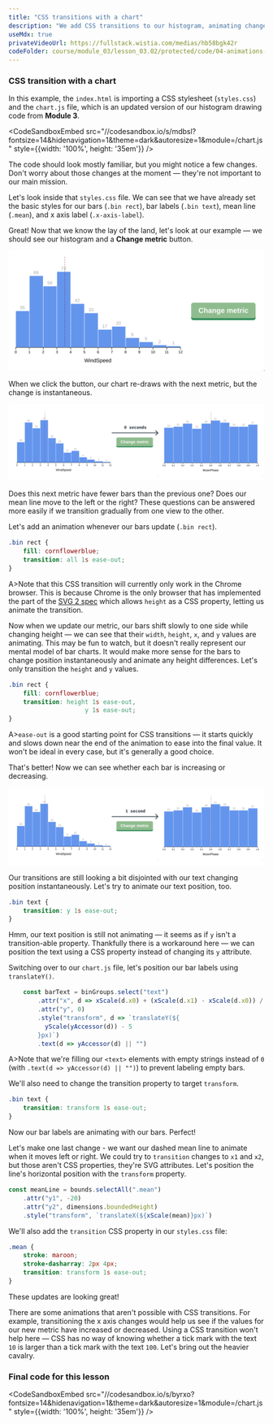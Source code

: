 ```yaml
---
title: "CSS transitions with a chart"
description: "We add CSS transitions to our histogram, animating changes as the bars change."
useMdx: true
privateVideoUrl: https://fullstack.wistia.com/medias/hb58bgk42r
codeFolder: course/module_03/lesson_03.02/protected/code/04-animations-and-transitions/end
---
```


### CSS transition with a chart

In this example, the `index.html` is importing a CSS stylesheet (`styles.css`) and the `chart.js` file, which is an updated version of our histogram drawing code from **Module 3**.

<CodeSandboxEmbed
  src="//codesandbox.io/s/mdbsl?fontsize=14&hidenavigation=1&theme=dark&autoresize=1&module=/chart.js"
  style={{width: '100%', height: '35em'}}
/>

The code should look mostly familiar, but you might notice a few changes. Don't worry about those changes at the moment — they're not important to our main mission.

Let's look inside that `styles.css` file. We can see that we have already set the basic styles for our bars (`.bin rect`), bar labels (`.bin text`), mean line (`.mean`), and x axis label (`.x-axis-label`).

Great! Now that we know the lay of the land, let's look at our example — we should see our histogram and a **Change metric** button.

![bars](./public/images/4-animations-and-transitions/css-transition-bars.png)

When we click the button, our chart re-draws with the next metric, but the change is instantaneous.

![instant change](./public/images/4-animations-and-transitions/css-transition-bars-change.png)

Does this next metric have fewer bars than the previous one? Does our mean line move to the left or the right? These questions can be answered more easily if we transition gradually from one view to the other.

Let's add an animation whenever our bars update (`.bin rect`).

```css
.bin rect {
    fill: cornflowerblue;
    transition: all 1s ease-out;
}
```

A>Note that this CSS transition will currently only work in the Chrome browser. This is because Chrome is the only browser that has implemented the part of the [SVG 2 spec](https://www.w3.org/TR/SVG/styling.html#StylingUsingCSS) which allows `height` as a CSS property, letting us animate the transition.

Now when we update our metric, our bars shift slowly to one side while changing height — we can see that their `width`, `height`, `x`, and `y` values are animating. This may be fun to watch, but it doesn't really represent our mental model of bar charts. It would make more sense for the bars to change position instantaneously and animate any height differences. Let's only transition the `height` and `y` values.

```css
.bin rect {
    fill: cornflowerblue;
    transition: height 1s ease-out,
                     y 1s ease-out;
}
```

A>`ease-out` is a good starting point for CSS transitions — it starts quickly and slows down near the end of the animation to ease into the final value. It won't be ideal in every case, but it's generally a good choice.

That's better! Now we can see whether each bar is increasing or decreasing.

![bars - slow change](./public/images/4-animations-and-transitions/css-transition-bars-change-1-second.png)

Our transitions are still looking a bit disjointed with our text changing position instantaneously. Let's try to animate our text position, too.

```css
.bin text {
    transition: y 1s ease-out;
}
```

Hmm, our text position is still not animating — it seems as if `y` isn't a transition-able property. Thankfully there is a workaround here — we can position the text using a CSS property instead of changing its `y` attribute.

Switching over to our `chart.js` file, let's position our bar labels using `translateY()`.

```javascript
    const barText = binGroups.select("text")
        .attr("x", d => xScale(d.x0) + (xScale(d.x1) - xScale(d.x0)) / 2)
        .attr("y", 0)
        .style("transform", d => `translateY(${
          yScale(yAccessor(d)) - 5
        }px)`)
        .text(d => yAccessor(d) || "")
```

A>Note that we're filling our `<text>` elements with empty strings instead of `0` (with `.text(d => yAccessor(d) || "")`) to prevent labeling empty bars.

We'll also need to change the transition property to target `transform`.

```css
.bin text {
    transition: transform 1s ease-out;
}
```

Now our bar labels are animating with our bars. Perfect!

Let's make one last change - we want our dashed mean line to animate when it moves left or right. We could try to `transition` changes to `x1` and `x2`, but those aren't CSS properties, they're SVG attributes. Let's position the line's horizontal position with the `transform` property.

```javascript
const meanLine = bounds.selectAll(".mean")
    .attr("y1", -20)
    .attr("y2", dimensions.boundedHeight)
    .style("transform", `translateX(${xScale(mean)}px)`)
```

We'll also add the `transition` CSS property in our `styles.css` file:

```css
.mean {
    stroke: maroon;
    stroke-dasharray: 2px 4px;
    transition: transform 1s ease-out;
}
```

These updates are looking great!

There are some animations that aren't possible with CSS transitions. For example, transitioning the x axis changes would help us see if the values for our new metric have increased or decreased. Using a CSS transition won't help here — CSS has no way of knowing whether a tick mark with the text `10` is larger than a tick mark with the text `100`. Let's bring out the heavier cavalry.

### Final code for this lesson

<CodeSandboxEmbed
  src="//codesandbox.io/s/byrxo?fontsize=14&hidenavigation=1&theme=dark&autoresize=1&module=/chart.js"
  style={{width: '100%', height: '35em'}}
/>